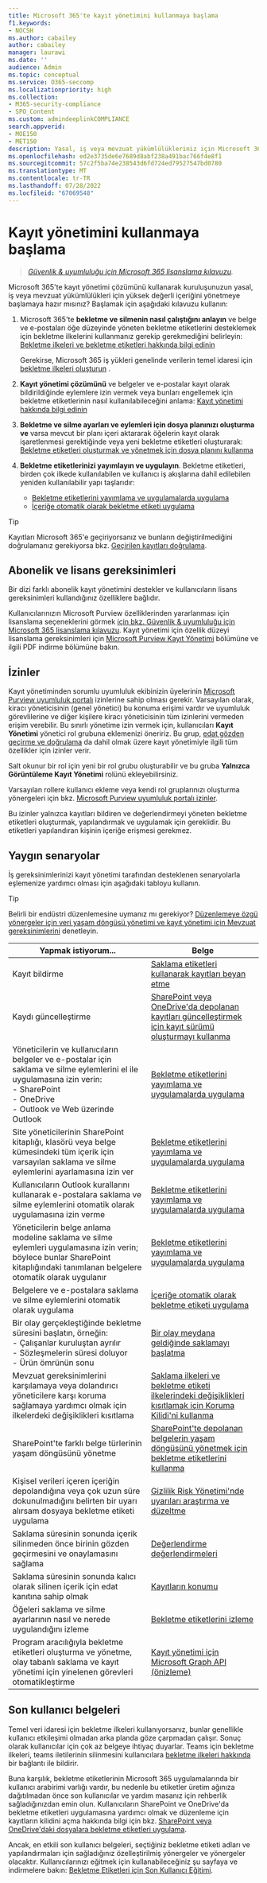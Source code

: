 ```yaml
---
title: Microsoft 365'te kayıt yönetimini kullanmaya başlama
f1.keywords:
- NOCSH
ms.author: cabailey
author: cabailey
manager: laurawi
ms.date: ''
audience: Admin
ms.topic: conceptual
ms.service: O365-seccomp
ms.localizationpriority: high
ms.collection:
- M365-security-compliance
- SPO_Content
ms.custom: admindeeplinkCOMPLIANCE
search.appverid:
- MOE150
- MET150
description: Yasal, iş veya mevzuat yükümlülükleriniz için Microsoft 365'te yüksek değerli içeriği yöneten yöneticiler, lisans gereksinimleri ve yaygın senaryolar için açıklayıcı adımlar.
ms.openlocfilehash: ed2e3735de6e7689d8abf238a491bac766f4e8f1
ms.sourcegitcommit: 57c2f5ba74e238543d6fd724ed79527547bd0780
ms.translationtype: MT
ms.contentlocale: tr-TR
ms.lasthandoff: 07/28/2022
ms.locfileid: "67069548"
---
```

# <a name="get-started-with-records-management"></a>Kayıt yönetimini kullanmaya başlama

>*[Güvenlik & uyumluluğu için Microsoft 365 lisanslama kılavuzu](/office365/servicedescriptions/microsoft-365-service-descriptions/microsoft-365-tenantlevel-services-licensing-guidance/microsoft-365-security-compliance-licensing-guidance).*

Microsoft 365'te kayıt yönetimi çözümünü kullanarak kuruluşunuzun yasal, iş veya mevzuat yükümlülükleri için yüksek değerli içeriğini yönetmeye başlamaya hazır mısınız? Başlamak için aşağıdaki kılavuzu kullanın:

1. Microsoft 365'te **bekletme ve silmenin nasıl çalıştığını anlayın** ve belge ve e-postaları öğe düzeyinde yöneten bekletme etiketlerini desteklemek için bekletme ilkelerini kullanmanız gerekip gerekmediğini belirleyin: [Bekletme ilkeleri ve bekletme etiketleri hakkında bilgi edinin](retention.md)
    
    Gerekirse, Microsoft 365 iş yükleri genelinde verilerin temel idaresi için [bekletme ilkeleri oluşturun](create-retention-policies.md) .
    
2. **Kayıt yönetimi çözümünü** ve belgeler ve e-postalar kayıt olarak bildirildiğinde eylemlere izin vermek veya bunları engellemek için bekletme etiketlerinin nasıl kullanılabileceğini anlama: [Kayıt yönetimi hakkında bilgi edinin](records-management.md)

3. **Bekletme ve silme ayarları ve eylemleri için dosya planınızı oluşturma ve** varsa mevcut bir planı içeri aktararak öğelerin kayıt olarak işaretlenmesi gerektiğinde veya yeni bekletme etiketleri oluşturarak: [Bekletme etiketleri oluşturmak ve yönetmek için dosya planını kullanma](file-plan-manager.md)

4. **Bekletme etiketlerinizi yayımlayın ve uygulayın**. Bekletme etiketleri, birden çok ilkede kullanılabilen ve kullanıcı iş akışlarına dahil edilebilen yeniden kullanılabilir yapı taşlarıdır:

    - [Bekletme etiketlerini yayımlama ve uygulamalarda uygulama](create-apply-retention-labels.md)
    - [İçeriğe otomatik olarak bekletme etiketi uygulama](apply-retention-labels-automatically.md)

> [!TIP]
> Kayıtları Microsoft 365'e geçiriyorsanız ve bunların değiştirilmediğini doğrulamanız gerekiyorsa bkz. [Geçirilen kayıtları doğrulama](records-management.md#validating-migrated-records).

## <a name="subscription-and-licensing-requirements"></a>Abonelik ve lisans gereksinimleri

Bir dizi farklı abonelik kayıt yönetimini destekler ve kullanıcıların lisans gereksinimleri kullandığınız özelliklere bağlıdır.

Kullanıcılarınızın Microsoft Purview özelliklerinden yararlanması için lisanslama seçeneklerini görmek [için bkz. Güvenlik & uyumluluğu için Microsoft 365 lisanslama kılavuzu](/office365/servicedescriptions/microsoft-365-service-descriptions/microsoft-365-tenantlevel-services-licensing-guidance/microsoft-365-security-compliance-licensing-guidance). Kayıt yönetimi için özellik düzeyi lisanslama gereksinimleri için [Microsoft Purview Kayıt Yönetimi](/office365/servicedescriptions/microsoft-365-service-descriptions/microsoft-365-tenantlevel-services-licensing-guidance/microsoft-365-security-compliance-licensing-guidance#microsoft-purview-records-management) bölümüne ve ilgili PDF indirme bölümüne bakın.

## <a name="permissions"></a>İzinler

Kayıt yönetiminden sorumlu uyumluluk ekibinizin üyelerinin <a href="https://go.microsoft.com/fwlink/p/?linkid=2077149" target="_blank">Microsoft Purview uyumluluk portalı</a> izinlerine sahip olması gerekir. Varsayılan olarak, kiracı yöneticisinin (genel yönetici) bu konuma erişimi vardır ve uyumluluk görevlilerine ve diğer kişilere kiracı yöneticisinin tüm izinlerini vermeden erişim verebilir. Bu sınırlı yönetime izin vermek için, kullanıcıları **Kayıt Yönetimi** yönetici rol grubuna eklemenizi öneririz. Bu grup, [edat gözden geçirme ve doğrulama](disposition.md) da dahil olmak üzere kayıt yönetimiyle ilgili tüm özellikler için izinler verir.

Salt okunur bir rol için yeni bir rol grubu oluşturabilir ve bu gruba **Yalnızca Görüntüleme Kayıt Yönetimi** rolünü ekleyebilirsiniz.

Varsayılan rollere kullanıcı ekleme veya kendi rol gruplarınızı oluşturma yönergeleri için bkz. [Microsoft Purview uyumluluk portalı izinler](microsoft-365-compliance-center-permissions.md).

Bu izinler yalnızca kayıtları bildiren ve değerlendirmeyi yöneten bekletme etiketleri oluşturmak, yapılandırmak ve uygulamak için gereklidir. Bu etiketleri yapılandıran kişinin içeriğe erişmesi gerekmez.

## <a name="common-scenarios"></a>Yaygın senaryolar

İş gereksinimlerinizi kayıt yönetimi tarafından desteklenen senaryolarla eşlemenize yardımcı olması için aşağıdaki tabloyu kullanın.

> [!TIP]
> Belirli bir endüstri düzenlemesine uymanız mı gerekiyor? [Düzenlemeye özgü yönergeler için veri yaşam döngüsü yönetimi ve kayıt yönetimi için Mevzuat gereksinimlerini](retention-regulatory-requirements.md) denetleyin.

|Yapmak istiyorum...|Belge|
|----------------|---------------|
|Kayıt bildirme |[Saklama etiketleri kullanarak kayıtları beyan etme](declare-records.md)|
|Kaydı güncelleştirme |[SharePoint veya OneDrive'da depolanan kayıtları güncelleştirmek için kayıt sürümü oluşturmayı kullanma](record-versioning.md)|
|Yöneticilerin ve kullanıcıların belgeler ve e-postalar için saklama ve silme eylemlerini el ile uygulamasına izin verin: <br />- SharePoint <br />- OneDrive <br />- Outlook ve Web üzerinde Outlook|[Bekletme etiketlerini yayımlama ve uygulamalarda uygulama](create-apply-retention-labels.md)|
|Site yöneticilerinin SharePoint kitaplığı, klasörü veya belge kümesindeki tüm içerik için varsayılan saklama ve silme eylemlerini ayarlamasına izin ver|[Bekletme etiketlerini yayımlama ve uygulamalarda uygulama](create-apply-retention-labels.md)|
|Kullanıcıların Outlook kurallarını kullanarak e-postalara saklama ve silme eylemlerini otomatik olarak uygulamasına izin verme|[Bekletme etiketlerini yayımlama ve uygulamalarda uygulama](create-apply-retention-labels.md)|
|Yöneticilerin belge anlama modeline saklama ve silme eylemleri uygulamasına izin verin; böylece bunlar SharePoint kitaplığındaki tanımlanan belgelere otomatik olarak uygulanır|[Bekletme etiketlerini yayımlama ve uygulamalarda uygulama](create-apply-retention-labels.md)|
|Belgelere ve e-postalara saklama ve silme eylemlerini otomatik olarak uygulama |[İçeriğe otomatik olarak bekletme etiketi uygulama](apply-retention-labels-automatically.md)|
|Bir olay gerçekleştiğinde bekletme süresini başlatın, örneğin:  <br />- Çalışanlar kuruluştan ayrılır <br />- Sözleşmelerin süresi doluyor <br />- Ürün ömrünün sonu| [Bir olay meydana geldiğinde saklamayı başlatma](event-driven-retention.md)|
|Mevzuat gereksinimlerini karşılamaya veya dolandırıcı yöneticilere karşı koruma sağlamaya yardımcı olmak için ilkelerdeki değişiklikleri kısıtlama| [Saklama ilkeleri ve bekletme etiketi ilkelerindeki değişiklikleri kısıtlamak için Koruma Kilidi'ni kullanma](retention-preservation-lock.md)
|SharePoint'te farklı belge türlerinin yaşam döngüsünü yönetme| [SharePoint'te depolanan belgelerin yaşam döngüsünü yönetmek için bekletme etiketlerini kullanma](auto-apply-retention-labels-scenario.md)|
|Kişisel verileri içeren içeriğin depolandığına veya çok uzun süre dokunulmadığını belirten bir uyarı alırsam dosyaya bekletme etiketi uygulama| [Gizlilik Risk Yönetimi'nde uyarıları araştırma ve düzeltme](/privacy/priva/risk-management-alerts)|
|Saklama süresinin sonunda içerik silinmeden önce birinin gözden geçirmesini ve onaylamasını sağlama|[Değerlendirme değerlendirmeleri](disposition.md#disposition-reviews) |
|Saklama süresinin sonunda kalıcı olarak silinen içerik için edat kanıtına sahip olmak|[Kayıtların konumu](disposition.md#disposition-of-records) |
| Öğeleri saklama ve silme ayarlarının nasıl ve nerede uygulandığını izleme | [Bekletme etiketlerini izleme](retention.md#monitoring-retention-labels) |
| Program aracılığıyla bekletme etiketleri oluşturma ve yönetme, olay tabanlı saklama ve kayıt yönetimi için yinelenen görevleri otomatikleştirme | [Kayıt yönetimi için Microsoft Graph API (önizleme)](compliance-extensibility.md#microsoft-graph-api-for-records-management-preview) |

## <a name="end-user-documentation"></a>Son kullanıcı belgeleri

Temel veri idaresi için bekletme ilkeleri kullanıyorsanız, bunlar genellikle kullanıcı etkileşimi olmadan arka planda göze çarpmadan çalışır. Sonuç olarak kullanıcılar için çok az belgeye ihtiyaç duyarlar. Teams için bekletme ilkeleri, teams iletilerinin silinmesini kullanıcılara [bekletme ilkeleri hakkında](https://support.microsoft.com/office/teams-messages-about-retention-policies-c151fa2f-1558-4cf9-8e51-854e925b483b) bir bağlantı ile bildirir.

Buna karşılık, bekletme etiketlerinin Microsoft 365 uygulamalarında bir kullanıcı arabirimi varlığı vardır, bu nedenle bu etiketler üretim ağınıza dağıtılmadan önce son kullanıcılar ve yardım masanız için rehberlik sağladığınızdan emin olun. Kullanıcıların SharePoint ve OneDrive'da bekletme etiketleri uygulamasına yardımcı olmak ve düzenleme için kayıtların kilidini açma hakkında bilgi için bkz. [SharePoint veya OneDrive'daki dosyalara bekletme etiketleri uygulama](https://support.microsoft.com/office/apply-retention-labels-to-files-in-sharepoint-or-onedrive-11a6835b-ec9f-40db-8aca-6f5ef18132df).

Ancak, en etkili son kullanıcı belgeleri, seçtiğiniz bekletme etiketi adları ve yapılandırmaları için sağladığınız özelleştirilmiş yönergeler ve yönergeler olacaktır. Kullanıcılarınızı eğitmek için kullanabileceğiniz şu sayfaya ve indirmelere bakın: [Bekletme Etiketleri için Son Kullanıcı Eğitimi](https://microsoft.github.io/ComplianceCxE/enduser/retention/).